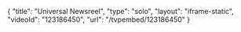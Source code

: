 {
    "title": "Universal Newsreel",
    "type": "solo",
    "layout": "iframe-static",
    "videoId": "123186450",
    "url": "\/tvpembed\/123186450"
}